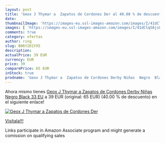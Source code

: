 ```yaml
---
layout: post
title: 'Geox J Thymar a  Zapatos de Cordones Der al 40.00 % de descuento'
date: 
thumbnailImage: 'https://images-eu.ssl-images-amazon.com/images/I/41dClqS6jsL._SL200_.jpg'
images: [ 'https://images-eu.ssl-images-amazon.com/images/I/41dClqS6jsL._SL200_.jpg' ]
comments: true
category: ofertas
author: ring
slug: B06Y2D1YX5
description:
actualPrice: 39 EUR
currency: EUR
price: 39
comparePrice: 65 EUR
inStock: true
prodname: 'Geox J Thymar a  Zapatos de Cordones Derby Niñas  Negro  Black   33 EU'
---
```


Ahora mismo tienes [Geox J Thymar a  Zapatos de Cordones Derby Niñas  Negro  Black   33 EU](https://www.amazon.es/dp/B06Y2D1YX5/?tag=tolees-21) a 39 EUR (original: 65 EUR) (40.00 %  de descuento) en el siguiente enlace!

[![Geox J Thymar a  Zapatos de Cordones Der](https://images-eu.ssl-images-amazon.com/images/I/41dClqS6jsL._SL200_.jpg)](https://www.amazon.es/dp/B06Y2D1YX5/?tag=tolees-21)

[Visítala!!!](https://www.amazon.es/dp/B06Y2D1YX5/?tag=tolees-21)

Links participate in Amazon Associate program and might generate a comission on qualifying sales
